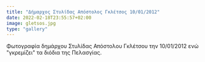 ```yaml
---
title: "Δήμαρχος Στυλίδας Απόστολος Γκλέτσος 10/01/2012"
date: 2022-02-18T23:55:57+02:00
image: gletsos.jpg
type: "gallery"
---
```


Φωτογραφία δημάρχου Στυλίδας Απόστολου Γκλέτσου την 10/01/2012 ενώ "γκρεμίζει" τα διόδια της Πελασγίας.